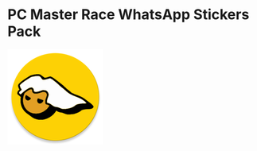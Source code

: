 # PC Master Race WhatsApp Stickers Pack

![](https://github.com/Teledhil/pcmasterracestickerpack/blob/master/app/src/main/res/mipmap-xxxhdpi/ic_launcher_round.png)
